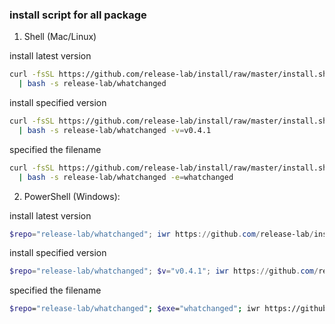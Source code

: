 ### install script for all package

1. Shell (Mac/Linux)

install latest version

```bash
curl -fsSL https://github.com/release-lab/install/raw/master/install.sh \
  | bash -s release-lab/whatchanged
```

install specified version

```bash
curl -fsSL https://github.com/release-lab/install/raw/master/install.sh \
  | bash -s release-lab/whatchanged -v=v0.4.1
```

specified the filename

```bash
curl -fsSL https://github.com/release-lab/install/raw/master/install.sh |
  | bash -s release-lab/whatchanged -e=whatchanged
```

2. PowerShell (Windows):

install latest version

```powershell
$repo="release-lab/whatchanged"; iwr https://github.com/release-lab/install/raw/master/install.ps1 -useb | iex
```

install specified version

```powershell
$repo="release-lab/whatchanged"; $v="v0.4.1"; iwr https://github.com/release-lab/install/raw/master/install.ps1 -useb | iex
```

specified the filename

```bash
$repo="release-lab/whatchanged"; $exe="whatchanged"; iwr https://github.com/release-lab/install/raw/master/install.ps1 -useb | iex
```
